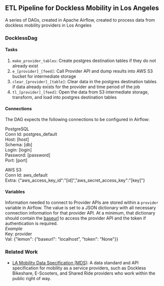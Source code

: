 ## ETL Pipeline for Dockless Mobility in Los Angeles

A series of DAGs, created in Apache Airflow, created to process data from dockless mobility providers in Los Angeles

### DocklessDag
#### Tasks
1. `make_provider_tables`: Create postgres destination tables if they do not already exist 
2. `e_[provider]_[feed]`: Call Provider API and dump results into AWS S3 bucket for intermediate storage
3. `clear_[provider]_[table]`: Clear data in the postgres destination tables if data already exists for the provider and time period of the job
4. `tl_[provider]_[feed]`: Open the data from S3 intermediate storage, transform, and load into postgres destination tables 

#### Connections
The DAG expects the following connections to be configured in Airflow:

PostgreSQL  
Conn Id: postgres_default  
Host: [host]  
Schema: [db]  
Login: [login]  
Password: [password]  
Port: [port]  

AWS S3  
Conn Id: aws_default  
Extra: {"aws_access_key_id":"[id]","aws_secret_access_key":"[key]"}  

#### Variables
Information needed to connect to Provider APIs are stored within a `provider` variable in Airflow. The value is set to a JSON dictionary with all necessary connection information for that provider API. At a minimum, that dictionary should contain the [baseurl](https://github.com/CityOfLosAngeles/mobility-data-specification/blob/dev/providers.csv) to access the provider API and the token if authentication is required.  
*Example*  
Key: provider  
Val: {"lemon": {"baseurl": "localhost", "token": "None"}}  

### Related Work
* [LA Mobility Data Specification (MDS)](https://github.com/CityOfLosAngeles/mobility-data-specification): A data standard and API specification for mobility as a service providers, such as Dockless Bikeshare, E-Scooters, and Shared Ride providers who work within the public right of way.